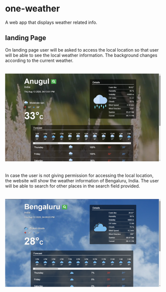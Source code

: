 # one-weather
A web app that displays weather related info.

## landing Page
On landing page user will be asked to access the local location so that user will be able to see the local weather information.
The background changes according to the current weather.
<br/>
<br/>
<br/>
![Local Landing](/public/landinglocal.png)
<br/>
<br/>
<br/>
In case the user is not giving permission for accessing the local location, the website will show the weather information of Bengaluru, India.
The user will be able to search for other places in the search field provided.
<br/>
<br/>
<br/>
![Default Landing](/public/landingdefault.png)
